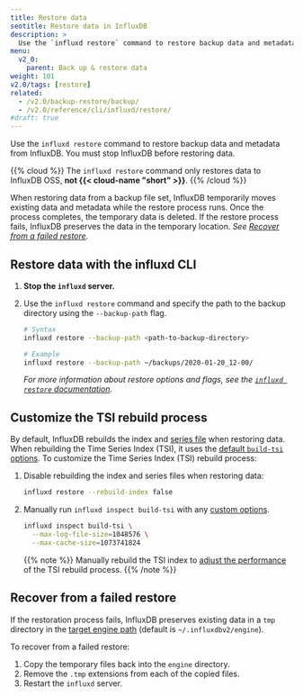 ```yaml
---
title: Restore data
seotitle: Restore data in InfluxDB
description: >
  Use the `influxd restore` command to restore backup data and metadata from InfluxDB.
menu:
  v2_0:
    parent: Back up & restore data
weight: 101
v2.0/tags: [restore]
related:
  - /v2.0/backup-restore/backup/
  - /v2.0/reference/cli/influxd/restore/
#draft: true
---
```


Use the `influxd restore` command to restore backup data and metadata from InfluxDB.
You must stop InfluxDB before restoring data.

{{% cloud %}}
The `influxd restore` command only restores data to InfluxDB OSS, **not {{< cloud-name "short" >}}**.
{{% /cloud %}}

When restoring data from a backup file set, InfluxDB temporarily moves existing
data and metadata while the restore process runs.
Once the process completes, the temporary data is deleted.
If the restore process fails, InfluxDB preserves the data in the temporary location.
_See [Recover from a failed restore](#recover-from-a-failed-restore)._

## Restore data with the influxd CLI
1. **Stop the `influxd` server.**
2. Use the `influxd restore` command and specify the path to the backup directory
   using the `--backup-path` flag.

    ```sh
    # Syntax
    influxd restore --backup-path <path-to-backup-directory>

    # Example
    influxd restore --backup-path ~/backups/2020-01-20_12-00/
    ```

    _For more information about restore options and flags, see the
    [`influxd restore` documentation](/v2.0/reference/cli/influxd/restore/)._

## Customize the TSI rebuild process
By default, InfluxDB rebuilds the index and [series file](/v2.0/reference/glossary/#series-file) when restoring data.
When rebuilding the Time Series Index (TSI), it uses the
[default `build-tsi` options](/v2.0/reference/cli/influxd/inspect/build-tsi/).
To customize the Time Series Index (TSI) rebuild process:

1. Disable rebuilding the index and series files when restoring data:

    ```sh
    influxd restore --rebuild-index false
    ```

2. Manually run `influxd inspect build-tsi` with any
   [custom options](/v2.0/reference/cli/influxd/inspect/build-tsi/#flags).

    ```sh
    influxd inspect build-tsi \
      --max-log-file-size=1048576 \
      --max-cache-size=1073741824
    ```

    {{% note %}}
Manually rebuild the TSI index to [adjust the performance](/v2.0/reference/cli/influxd/inspect/build-tsi/#adjust-performance)
of the TSI rebuild process.
    {{% /note %}}

## Recover from a failed restore
If the restoration process fails, InfluxDB preserves existing data in a `tmp`
directory in the [target engine path](/v2.0/reference/cli/influxd/restore/#flags)
(default is `~/.influxdbv2/engine`).

To recover from a failed restore:

1. Copy the temporary files back into the `engine` directory.
2. Remove the `.tmp` extensions from each of the copied files.
3. Restart the `influxd` server.
